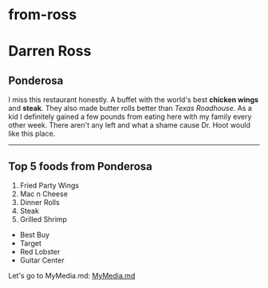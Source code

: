 # from-ross
# Darren Ross
## Ponderosa
I miss this restaurant honestly. A buffet with the world's best **chicken wings** and **steak**. They also made butter rolls better than *Texas Roadhouse*. As a kid I definitely gained a few pounds from eating here with my family every other week. There aren't any left and what a shame cause Dr. Hoot would like this place.

---
## Top 5 foods from Ponderosa
1. Fried Party Wings
2. Mac n Cheese
3. Dinner Rolls
4. Steak
5. Grilled Shrimp

* Best Buy
* Target
* Red Lobster
* Guitar Center

Let's go to MyMedia.md: [MyMedia.md](MyMedia.md)